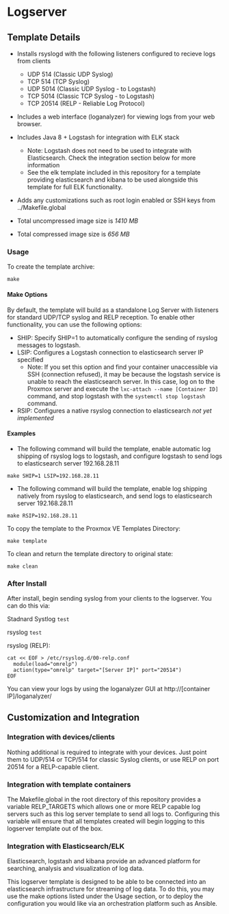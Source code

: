 # Logserver

## Template Details

- Installs rsyslogd with the following listeners configured to recieve logs from clients
   - UDP 514 (Classic UDP Syslog)
   - TCP 514 (TCP Syslog)
   - UDP 5014 (Classic UDP Syslog - to Logstash)
   - TCP 5014 (Classic TCP Syslog - to Logstash)
   - TCP 20514 (RELP - Reliable Log Protocol)

- Includes a web interface (loganalyzer) for viewing logs from your web browser.

- Includes Java 8 + Logstash for integration with ELK stack
   - Note: Logstash does not need to be used to integrate with Elasticsearch. Check the integration section below for more information
   - See the elk template included in this repository for a template providing elasticsearch and kibana to be used alongside this template for full ELK functionality.

- Adds any customizations such as root login enabled or SSH keys from ../Makefile.global
- Total uncompressed image size is *1410 MB*
- Total compressed image size is *656 MB*

### Usage

To create the template archive:

```make```

#### Make Options

By default, the template will build as a standalone Log Server with listeners for standard UDP/TCP syslog and RELP reception. To enable other functionality, you can use the following options:

- SHIP: Specify SHIP=1 to automatically configure the sending of rsyslog messages to logstash.
- LSIP: Configures a Logstash connection to elasticsearch server IP specified
   - Note: If you set this option and find your container unaccessible via SSH (connection refused), it may be because the logstash service is unable to reach the elasticsearch server. In this case, log on to the Proxmox server and execute the ```lxc-attach --name [Container ID]``` command, and stop logstash with the ```systemctl stop logstash``` command.
- RSIP: Configures a native rsyslog connection to elasticsearch *not yet implemented*

#### Examples

- The following command will build the template, enable automatic log shipping of rsyslog logs to logstash, and configure logstash to send logs to elasticsearch server 192.168.28.11

```make SHIP=1 LSIP=192.168.28.11```

- The following command will build the template, enable log shipping natively from rsyslog to elasticsearch, and send logs to elasticsearch server 192.168.28.11

```make RSIP=192.168.28.11```

To copy the template to the Proxmox VE Templates Directory:

```make template```

To clean and return the template directory to original state:

```make clean```

### After Install

After install, begin sending syslog from your clients to the logserver. You can do this via:

Stadnard Systlog
```test```

rsyslog
```test```

rsyslog (RELP):
```
cat << EOF > /etc/rsyslog.d/00-relp.conf
  module(load="omrelp")
  action(type="omrelp" target="[Server IP]" port="20514")
EOF
```

You can view your logs by using the loganalyzer GUI at http://[container IP]/loganalyzer/

## Customization and Integration

### Integration with devices/clients

Nothing additional is required to integrate with your devices. Just point them to UDP/514 or TCP/514 for classic Syslog clients, or use RELP on port 20514 for a RELP-capable client.

### Integration with template containers

The Makefile.global in the root directory of this repository provides a variable RELP_TARGETS which allows one or more RELP capable log servers such as this log server template to send all logs to. Configuring this variable will ensure that all templates created will begin logging to this logserver template out of the box.

### Integration with Elasticsearch/ELK

Elasticsearch, logstash and kibana provide an advanced platform for searching, analysis and visualization of log data.

This logserver template is designed to be able to be connected into an elasticsearch infrastructure for streaming of log data. To do this, you may use the make options listed under the Usage section, or to deploy the configuration you would like via an orchestration platform such as Ansible.
